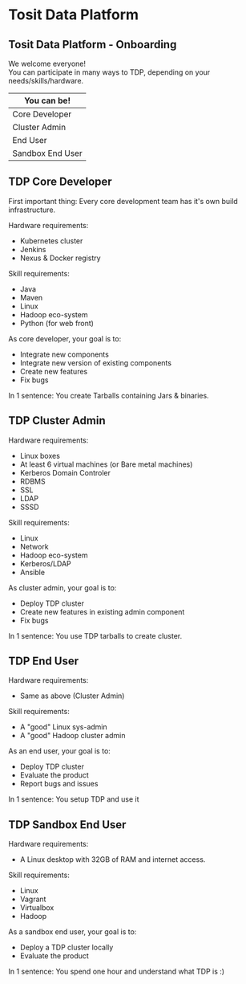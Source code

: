 # Tosit Data Platform

## Tosit Data Platform - Onboarding

We welcome everyone!\
You can participate in many ways to TDP, depending on your needs/skills/hardware.

| You can be!        |
| -------------------|
| Core Developer     |
| Cluster Admin      |
| End User           |
| Sandbox End User   |

## TDP Core Developer

First important thing:
Every core development team has it's own build infrastructure.

Hardware requirements:
- Kubernetes cluster
- Jenkins
- Nexus & Docker registry

Skill requirements:
- Java
- Maven
- Linux
- Hadoop eco-system
- Python (for web front)

As core developer, your goal is to:
- Integrate new components
- Integrate new version of existing components
- Create new features
- Fix bugs

In 1 sentence: You create Tarballs containing Jars & binaries.


## TDP Cluster Admin

Hardware requirements:
- Linux boxes
- At least 6 virtual machines (or Bare metal machines)
- Kerberos Domain Controler
- RDBMS
- SSL
- LDAP
- SSSD

Skill requirements:
- Linux
- Network
- Hadoop eco-system
- Kerberos/LDAP
- Ansible

As cluster admin, your goal is to:
- Deploy TDP cluster
- Create new features in existing admin component
- Fix bugs

In 1 sentence: You use TDP tarballs to create cluster.

## TDP End User

Hardware requirements:
- Same as above (Cluster Admin)

Skill requirements:
- A "good" Linux sys-admin
- A "good" Hadoop cluster admin

As an end user, your goal is to:
- Deploy TDP cluster
- Evaluate the product
- Report bugs and issues

In 1 sentence: You setup TDP and use it

## TDP Sandbox End User

Hardware requirements:
- A Linux desktop with 32GB of RAM and internet access.

Skill requirements:
- Linux
- Vagrant
- Virtualbox
- Hadoop

As a sandbox end user, your goal is to:
- Deploy a TDP cluster locally
- Evaluate the product

In 1 sentence: You spend one hour and understand what TDP is :)
